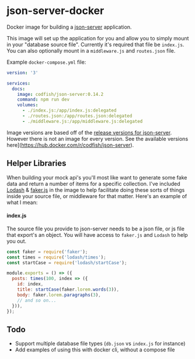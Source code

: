 # json-server-docker

Docker image for building a [json-server](https://github.com/typicode/json-server) application.

This image will set up the application for you and allow you to simply mount in your "database
source file". Currently it's required that file be `index.js`. You can also optionally mount in a
`middleware.js` and `routes.json` file.

Example `docker-compose.yml` file:

```yml
version: '3'

services:
  docs:
    image: codfish/json-server:0.14.2
    command: npm run dev
    volumes:
      - ./index.js:/app/index.js:delegated
      - ./routes.json:/app/routes.json:delegated
      - ./middleware.js:/app/middleware.js:delegated
```

Image versions are based off of the
[release versions for json-server](https://github.com/typicode/json-server/releases). However there
is not an image for every version. See the available versions
here](https://hub.docker.com/r/codfish/json-server).

## Helper Libraries

When building your mock api's you'll most like want to generate some fake data and return a number
of items for a specific collection. I've included [Lodash](https://lodash.com/) &
[faker.js](https://github.com/Marak/faker.js) in the image to help facilitate doing these sorts of
things inside your source file, or middleware for that matter. Here's an example of what I mean:

#### index.js

The source file you provide to json-server needs to be a json file, or js file that export's an
object. You will have access to `faker.js` and `Lodash` to help you out.

```js
const faker = require('faker');
const times = require('lodash/times');
const startCase = require('lodash/startCase');

module.exports = () => ({
  posts: times(100, index => ({
    id: index,
    title: startCase(faker.lorem.words(3)),
    body: faker.lorem.paragraphs(3),
    // and so on...
  })),
});
```

## Todo

- Support multiple database file types (`db.json` vs `index.js` for instance)
- Add examples of using this with docker cli, without a compose file
